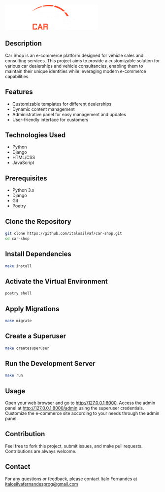 ![Logo do Projeto](templates/static/tromic/assets/images/logo/logo-branca-para-fundo-escuro.png)

## Description
Car Shop is an e-commerce platform designed for vehicle sales and consulting services. This project aims to provide a customizable solution for various car dealerships and vehicle consultancies, enabling them to maintain their unique identities while leveraging modern e-commerce capabilities.

## Features
- Customizable templates for different dealerships
- Dynamic content management
- Administrative panel for easy management and updates
- User-friendly interface for customers

## Technologies Used
- Python
- Django
- HTML/CSS
- JavaScript

## Prerequisites
- Python 3.x
- Django
- Git
- Poetry

## Clone the Repository
```bash
git clone https://github.com/italosilvaf/car-shop.git
cd car-shop
```

## Install Dependencies
```bash
make install
```

## Activate the Virtual Environment
```bash
poetry shell
```

## Apply Migrations
```bash
make migrate
```

## Create a Superuser
```bash
make createsuperuser
```

## Run the Development Server
```bash
make run
```

## Usage
Open your web browser and go to http://127.0.0.1:8000.
Access the admin panel at http://127.0.0.1:8000/admin using the superuser credentials.
Customize the e-commerce site according to your needs through the admin panel.

## Contribution
Feel free to fork this project, submit issues, and make pull requests. Contributions are always welcome.

## Contact
For any questions or feedback, please contact Italo Fernandes at italosilvafernandesprog@gmail.com
